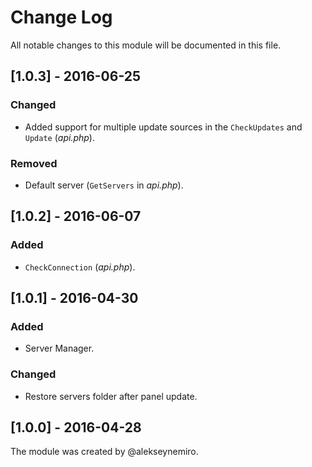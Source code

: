# Change Log

All notable changes to this module will be documented in this file.

## [1.0.3] - 2016-06-25
### Changed
- Added support for multiple update sources in the `CheckUpdates` and `Update` (*api.php*).

### Removed
- Default server (`GetServers` in *api.php*).

## [1.0.2] - 2016-06-07
### Added
- `CheckConnection` (*api.php*).

## [1.0.1] - 2016-04-30
### Added
- Server Manager.

### Changed
- Restore servers folder after panel update.

## [1.0.0] - 2016-04-28
The module was created by @alekseynemiro.